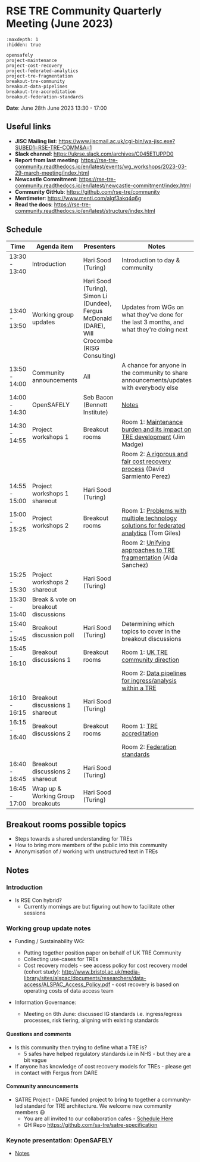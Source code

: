 # RSE TRE Community Quarterly Meeting (June 2023)

```{toctree}
:maxdepth: 1
:hidden: true

opensafely
project-maintenance
project-cost-recovery
project-federated-analytics
project-tre-fragmentation
breakout-tre-community
breakout-data-pipelines
breakout-tre-accreditation
breakout-federation-standards
```

**Date**: June 28th June 2023 13:30 - 17:00

## Useful links

- **JISC Mailing list**: https://www.jiscmail.ac.uk/cgi-bin/wa-jisc.exe?SUBED1=RSE-TRE-COMM&A=1
- **Slack channel**: https://ukrse.slack.com/archives/C045ETUPPD0
- **Report from last meeting**: https://rse-tre-community.readthedocs.io/en/latest/events/wg_workshops/2023-03-29-march-meeting/index.html
- **Newcastle Commitment**: https://rse-tre-community.readthedocs.io/en/latest/newcastle-commitment/index.html
- **Community GitHub**: https://github.com/rse-tre/community
- **Mentimeter**: https://www.menti.com/algf3akq4q6g
- **Read the docs**: https://rse-tre-community.readthedocs.io/en/latest/structure/index.html

## Schedule

| Time          | Agenda item                          | Presenters                                                                                     | Notes                                                                                                                  |
| ------------- | ------------------------------------ | ---------------------------------------------------------------------------------------------- | ---------------------------------------------------------------------------------------------------------------------- |
| 13:30 - 13:40 | Introduction                         | Hari Sood (Turing)                                                                             | Introduction to day & community                                                                                        |
| 13:40 - 13:50 | Working group updates                | Hari Sood (Turing), Simon Li (Dundee), Fergus McDonald (DARE), Will Crocombe (RISG Consulting) | Updates from WGs on what they've done for the last 3 months, and what they're doing next                               |
| 13:50 - 14:00 | Community announcements              | All                                                                                            | A chance for anyone in the community to share announcements/updates with everybody else                                |
| 14:00 - 14:30 | OpenSAFELY                           | Seb Bacon (Bennett Institute)                                                                  | [Notes](opensafely)                                                                                                    |
| 14:30 - 14:55 | Project workshops 1                  | Breakout rooms                                                                                 | Room 1: [Maintenance burden and its impact on TRE development](project-maintenance) (Jim Madge)                        |
|               |                                      |                                                                                                | Room 2: [A rigorous and fair cost recovery process](project-cost-recovery) (David Sarmiento Perez)                     |
| 14:55 - 15:00 | Project workshops 1 shareout         | Hari Sood (Turing)                                                                             |                                                                                                                        |
| 15:00 - 15:25 | Project workshops 2                  | Breakout rooms                                                                                 | Room 1: [Problems with multiple technology solutions for federated analytics](project-federated-analytics) (Tom Giles) |
|               |                                      |                                                                                                | Room 2: [Unifying approaches to TRE fragmentation](project-tre-fragmentation) (Aida Sanchez)                           |
| 15:25 - 15:30 | Project workshops 2 shareout         | Hari Sood (Turing)                                                                             |                                                                                                                        |
| 15:30 - 15:40 | Break & vote on breakout discussions |                                                                                                |                                                                                                                        |
| 15:40 - 15:45 | Breakout discussion poll             | Hari Sood (Turing)                                                                             | Determining which topics to cover in the breakout discussions                                                          |
| 15:45 - 16:10 | Breakout discussions 1               | Breakout rooms                                                                                 | Room 1: [UK TRE community direction](breakout-tre-community)                                                           |
|               |                                      |                                                                                                | Room 2: [Data pipelines for ingress/analysis within a TRE](breakout-data-pipelines)                                    |
| 16:10 - 16:15 | Breakout discussions 1 shareout      | Hari Sood (Turing)                                                                             |                                                                                                                        |
| 16:15 - 16:40 | Breakout discussions 2               | Breakout rooms                                                                                 | Room 1: [TRE accreditation](breakout-tre-community)                                                                    |
|               |                                      |                                                                                                | Room 2: [Federation standards](breakout-federation-standards)                                                          |
| 16:40 - 16:45 | Breakout discussions 2 shareout      | Hari Sood (Turing)                                                                             |                                                                                                                        |
| 16:45 - 17:00 | Wrap up & Working Group breakouts    | Hari Sood (Turing)                                                                             |                                                                                                                        |

## Breakout rooms possible topics

- Steps towards a shared understanding for TREs
- How to bring more members of the public into this community
- Anonymisation of / working with unstructured text in TREs

## Notes

### Introduction

- Is RSE Con hybrid?
  - Currently mornings are but figuring out how to facilitate other sessions

### Working group update notes

- Funding / Sustainability WG:

  - Putting together position paper on behalf of UK TRE Community
  - Collecting use-cases for TREs
  - Cost recovery models - see access policy for cost recovery model (cohort study): http://www.bristol.ac.uk/media-library/sites/alspac/documents/researchers/data-access/ALSPAC_Access_Policy.pdf - cost recovery is based on operating costs of data access team

- Information Governance:
  - Meeting on 6th June: discussed IG standards i.e. ingress/egress processes, risk tiering, aligning with existing standards

#### Questions and comments

- Is this community then trying to define what a TRE is?
  - 5 safes have helped regulatory standards i.e in NHS - but they are a bit vague
- If anyone has knowledge of cost recovery models for TREs - please get in contact with Fergus from DARE

#### Community announcements

- SATRE Project - DARE funded project to bring to together a community-led standard for TRE architecture. We welcome new community members :smiley:
  - You are all invited to our collaboration cafes - [Schedule Here](https://hackmd.io/GI5EZQouTYuGhkYBSBYHmQ)
  - GH Repo https://github.com/sa-tre/satre-specification

### Keynote presentation: OpenSAFELY

- [Notes](opensafely)
